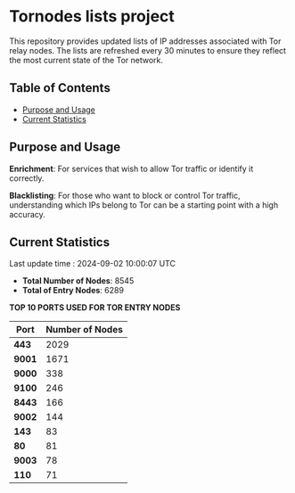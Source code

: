 # Tornodes lists project

This repository provides updated lists of IP addresses associated with Tor relay nodes. The lists are refreshed every 30 minutes to ensure they reflect the most current state of the Tor network.

## Table of Contents

- [Purpose and Usage](#purpose-and-usage)
- [Current Statistics](#current-statistics)


## Purpose and Usage

**Enrichment**: For services that wish to allow Tor traffic or identify it correctly.

**Blacklisting**: For those who want to block or control Tor traffic, understanding which IPs belong to Tor can be a starting point with a high accuracy.

## Current Statistics

Last update time : 2024-09-02 10:00:07 UTC

- **Total Number of Nodes**: 8545
- **Total of Entry Nodes**: 6289

**TOP 10 PORTS USED FOR TOR ENTRY NODES**

| **Port** | **Number of Nodes** |
|------|-----------------|
| **443**   | 2029  |
| **9001**   | 1671  |
| **9000**   | 338  |
| **9100**   | 246  |
| **8443**   | 166  |
| **9002**   | 144  |
| **143**   | 83  |
| **80**   | 81  |
| **9003**   | 78  |
| **110**   | 71  |

